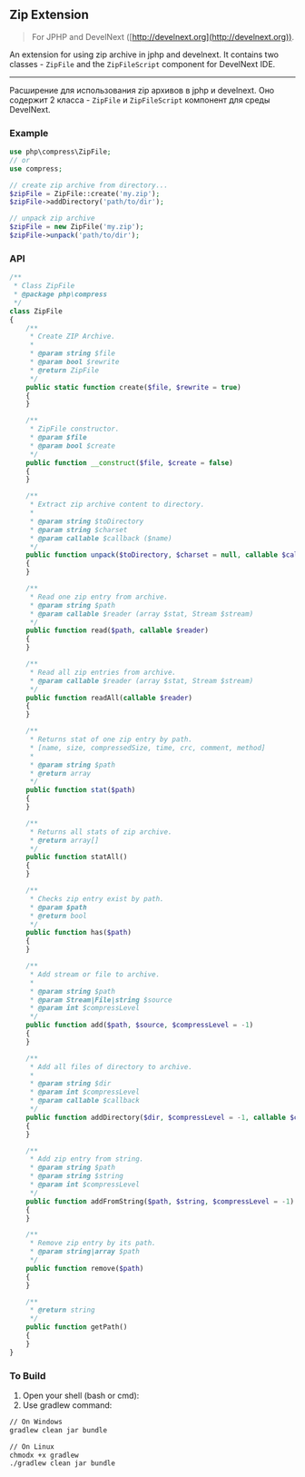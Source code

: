 ## Zip Extension
> For JPHP and DevelNext ([http://develnext.org](http://develnext.org)).

An extension for using zip archive in jphp and develnext. It contains two classes - `ZipFile` and the `ZipFileScript` component for DevelNext IDE.

---

Расширение для использования zip архивов в jphp и develnext. Оно содержит 2 класса - `ZipFile` и `ZipFileScript` компонент для среды DevelNext.


### Example

```php
use php\compress\ZipFile;
// or
use compress;

// create zip archive from directory...
$zipFile = ZipFile::create('my.zip');
$zipFile->addDirectory('path/to/dir');

// unpack zip archive
$zipFile = new ZipFile('my.zip');
$zipFile->unpack('path/to/dir');
```
    
    
### API
    
```php
/**
 * Class ZipFile
 * @package php\compress
 */
class ZipFile
{
    /**
     * Create ZIP Archive.
     *
     * @param string $file
     * @param bool $rewrite
     * @return ZipFile
     */
    public static function create($file, $rewrite = true)
    {
    }

    /**
     * ZipFile constructor.
     * @param $file
     * @param bool $create
     */
    public function __construct($file, $create = false)
    {
    }

    /**
     * Extract zip archive content to directory.
     *
     * @param string $toDirectory
     * @param string $charset
     * @param callable $callback ($name)
     */
    public function unpack($toDirectory, $charset = null, callable $callback = null)
    {
    }

    /**
     * Read one zip entry from archive.
     * @param string $path
     * @param callable $reader (array $stat, Stream $stream)
     */
    public function read($path, callable $reader)
    {
    }

    /**
     * Read all zip entries from archive.
     * @param callable $reader (array $stat, Stream $stream)
     */
    public function readAll(callable $reader)
    {
    }

    /**
     * Returns stat of one zip entry by path.
     * [name, size, compressedSize, time, crc, comment, method]
     *
     * @param string $path
     * @return array
     */
    public function stat($path)
    {
    }

    /**
     * Returns all stats of zip archive.
     * @return array[]
     */
    public function statAll()
    {
    }

    /**
     * Checks zip entry exist by path.
     * @param $path
     * @return bool
     */
    public function has($path)
    {
    }

    /**
     * Add stream or file to archive.
     *
     * @param string $path
     * @param Stream|File|string $source
     * @param int $compressLevel
     */
    public function add($path, $source, $compressLevel = -1)
    {
    }

    /**
     * Add all files of directory to archive.
     *
     * @param string $dir
     * @param int $compressLevel
     * @param callable $callback
     */
    public function addDirectory($dir, $compressLevel = -1, callable $callback = null)
    {
    }

    /**
     * Add zip entry from string.
     * @param string $path
     * @param string $string
     * @param int $compressLevel
     */
    public function addFromString($path, $string, $compressLevel = -1)
    {
    }

    /**
     * Remove zip entry by its path.
     * @param string|array $path
     */
    public function remove($path)
    {
    }

    /**
     * @return string
     */
    public function getPath()
    {
    }
}
```    


### To Build

1. Open your shell (bash or cmd):
2. Use gradlew command:

```bash
// On Windows
gradlew clean jar bundle

// On Linux
chmodx +x gradlew
./gradlew clean jar bundle
```

